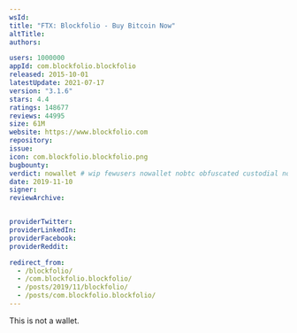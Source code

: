 ```yaml
---
wsId: 
title: "FTX: Blockfolio - Buy Bitcoin Now"
altTitle: 
authors:

users: 1000000
appId: com.blockfolio.blockfolio
released: 2015-10-01
latestUpdate: 2021-07-17
version: "3.1.6"
stars: 4.4
ratings: 148677
reviews: 44995
size: 61M
website: https://www.blockfolio.com
repository: 
issue: 
icon: com.blockfolio.blockfolio.png
bugbounty: 
verdict: nowallet # wip fewusers nowallet nobtc obfuscated custodial nosource nonverifiable reproducible bounty defunct
date: 2019-11-10
signer: 
reviewArchive:


providerTwitter: 
providerLinkedIn: 
providerFacebook: 
providerReddit: 

redirect_from:
  - /blockfolio/
  - /com.blockfolio.blockfolio/
  - /posts/2019/11/blockfolio/
  - /posts/com.blockfolio.blockfolio/
---
```



This is not a wallet.
